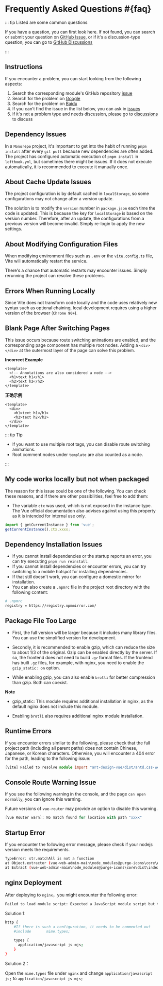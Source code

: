 # Frequently Asked Questions #{faq}

::: tip Listed are some common questions

If you have a question, you can first look here. If not found, you can search or submit your question on [GitHub Issue](https://github.com/webjs/vue-web-admin/issues), or if it's a discussion-type question, you can go to [GitHub Discussions](https://github.com/webjs/vue-web-admin/discussions)

:::

## Instructions

If you encounter a problem, you can start looking from the following aspects:

1. Search the corresponding module's GitHub repository [issue](https://github.com/webjs/vue-web-admin/issues)
2. Search for the problem on [Google](https://www.google.com)
3. Search for the problem on [Baidu](https://www.baidu.com)
4. If you can't find the issue in the list below, you can ask in [issues](https://github.com/webjs/vue-web-admin/issues)
5. If it's not a problem type and needs discussion, please go to [discussions](https://github.com/webjs/vue-web-admin/discussions) to discuss

## Dependency Issues

In a `Monorepo` project, it's important to get into the habit of running `pnpm install` after every `git pull` because new dependencies are often added. The project has configured automatic execution of `pnpm install` in `lefthook.yml`, but sometimes there might be issues. If it does not execute automatically, it is recommended to execute it manually once.

## About Cache Update Issues

The project configuration is by default cached in `localStorage`, so some configurations may not change after a version update.

The solution is to modify the `version` number in `package.json` each time the code is updated. This is because the key for `localStorage` is based on the version number. Therefore, after an update, the configurations from a previous version will become invalid. Simply re-login to apply the new settings.

## About Modifying Configuration Files

When modifying environment files such as `.env` or the `vite.config.ts` file, Vite will automatically restart the service.

There's a chance that automatic restarts may encounter issues. Simply rerunning the project can resolve these problems.

## Errors When Running Locally

Since Vite does not transform code locally and the code uses relatively new syntax such as optional chaining, local development requires using a higher version of the browser (`Chrome 90+`).

## Blank Page After Switching Pages

This issue occurs because route switching animations are enabled, and the corresponding page component has multiple root nodes. Adding a `<div></div>` at the outermost layer of the page can solve this problem.

**Incorrect Example**

```vue
<template>
  <!-- Annotations are also considered a node -->
  <h1>text h1</h1>
  <h2>text h2</h2>
</template>
```

**正确示例**

```vue
<template>
  <div>
    <h1>text h1</h1>
    <h2>text h2</h2>
  </div>
</template>
```

::: tip Tip

- If you want to use multiple root tags, you can disable route switching animations.
- Root comment nodes under `template` are also counted as a node.

:::

## My code works locally but not when packaged

The reason for this issue could be one of the following. You can check these reasons, and if there are other possibilities, feel free to add them:

- The variable `ctx` was used, which is not exposed in the instance type. The Vue official documentation also advises against using this property as it is intended for internal use only.

```ts
import { getCurrentInstance } from 'vue';
getCurrentInstance().ctx.xxxx;
```

## Dependency Installation Issues

- If you cannot install dependencies or the startup reports an error, you can try executing `pnpm run reinstall`.
- If you cannot install dependencies or encounter errors, you can try switching to a mobile hotspot for installing dependencies.
- If that still doesn't work, you can configure a domestic mirror for installation.
- You can also create a `.npmrc` file in the project root directory with the following content:

```bash
# .npmrc
registry = https://registry.npmmirror.com/
```

## Package File Too Large

- First, the full version will be larger because it includes many library files. You can use the simplified version for development.

- Secondly, it is recommended to enable gzip, which can reduce the size to about 1/3 of the original. Gzip can be enabled directly by the server. If so, the frontend does not need to build `.gz` format files. If the frontend has built `.gz` files, for example, with nginx, you need to enable the `gzip_static: on` option.

- While enabling gzip, you can also enable `brotli` for better compression than gzip. Both can coexist.

**Note**

- gzip_static: This module requires additional installation in nginx, as the default nginx does not include this module.

- Enabling `brotli` also requires additional nginx module installation.

## Runtime Errors

If you encounter errors similar to the following, please check that the full project path (including all parent paths) does not contain Chinese, Japanese, or Korean characters. Otherwise, you will encounter a 404 error for the path, leading to the following issue:

```ts
[vite] Failed to resolve module import "ant-design-vue/dist/antd.css-web-adminode_modulesant-design-vuedistantd.css". (imported by /@/setup/ant-design-vue/index.ts)
```

## Console Route Warning Issue

If you see the following warning in the console, and the page `can open normally`, you can ignore this warning.

Future versions of `vue-router` may provide an option to disable this warning.

```ts
[Vue Router warn]: No match found for location with path "xxxx"
```

## Startup Error

If you encounter the following error message, please check if your nodejs version meets the requirements.

```bash
TypeError: str.matchAll is not a function
at Object.extractor (vue-web-admin-main\node_modules@purge-icons\core\dist\index.js:146:27)
at Extract (vue-web-admin-main\node_modules@purge-icons\core\dist\index.js:173:54)
```

## nginx Deployment

After deploying to `nginx`，you might encounter the following error:

```bash
Failed to load module script: Expected a JavaScript module script but the server responded with a MIME type of "application/octet-stream". Strict MIME type checking is enforced for module scripts per HTML spec.
```

Solution 1:

```bash
http {
    #If there is such a configuration, it needs to be commented out
    #include       mime.types;

    types {
      application/javascript js mjs;
    }
}
```

Solution 2：

Open the `mime.types` file under `nginx` and change `application/javascript js;` to `application/javascript js mjs;`
